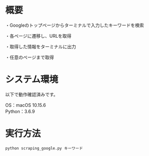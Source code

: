 # 概要

・Googleのトップページからターミナルで入力したキーワードを検索

・各ページに遷移し、URLを取得

・取得した情報をターミナルに出力

・任意のページまで取得


# システム環境

以下で動作確認済みです。

OS：macOS 10.15.6  
Python：3.6.9


# 実行方法

```
python scraping_google.py キーワード
```
